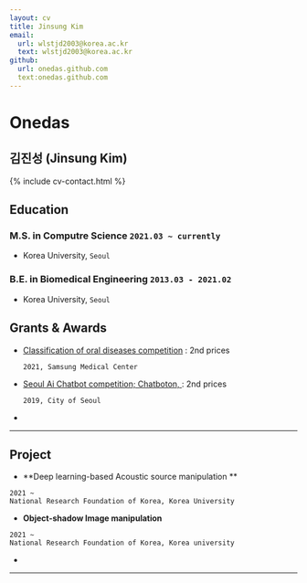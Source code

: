 ```yaml
---
layout: cv
title: Jinsung Kim
email:
  url: wlstjd2003@korea.ac.kr
  text: wlstjd2003@korea.ac.kr
github:
  url: onedas.github.com
  text:onedas.github.com
---
```


# Onedas

## 김진성 (Jinsung Kim)

<!--
include contact information from the front matter
Supported arguments:

    - homepage: url, text
        - phone: 010-9903-1174
        - email: wlstjd2003@korea.ac.kr
-->

{% include cv-contact.html %}

## Education

### **M.S. in Computre Science** `2021.03 ~ currently`

- Korea University, `Seoul`

  
### **B.E. in Biomedical Engineering** `2013.03 - 2021.02`

- Korea University, `Seoul`
  

## Grants & Awards

- [Classification of oral diseases competition](http://intelligence.korea.ac.kr/news/2021/03/08/ai-competition.html) : 2nd prices

  ```
  2021, Samsung Medical Center
  ```


- [Seoul Ai Chatbot competition; Chatboton, ](https://www.donga.com/news/Society/article/all/20191016/97895354/1) : 2nd prices

    ```
    2019, City of Seoul
    ```

- 

---

## Project

- **Deep learning-based Acoustic source  manipulation **

```
2021 ~
National Research Foundation of Korea, Korea University
```



- **Object-shadow Image manipulation**

```
2021 ~
National Research Foundation of Korea, Korea university
```



- 

---





